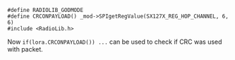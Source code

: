 ```
#define RADIOLIB_GODMODE
#define CRCONPAYLOAD() _mod->SPIgetRegValue(SX127X_REG_HOP_CHANNEL, 6, 6)
#include <RadioLib.h>
```
Now `if(lora.CRCONPAYLOAD()) ...` can be used to check if CRC was used with packet.
